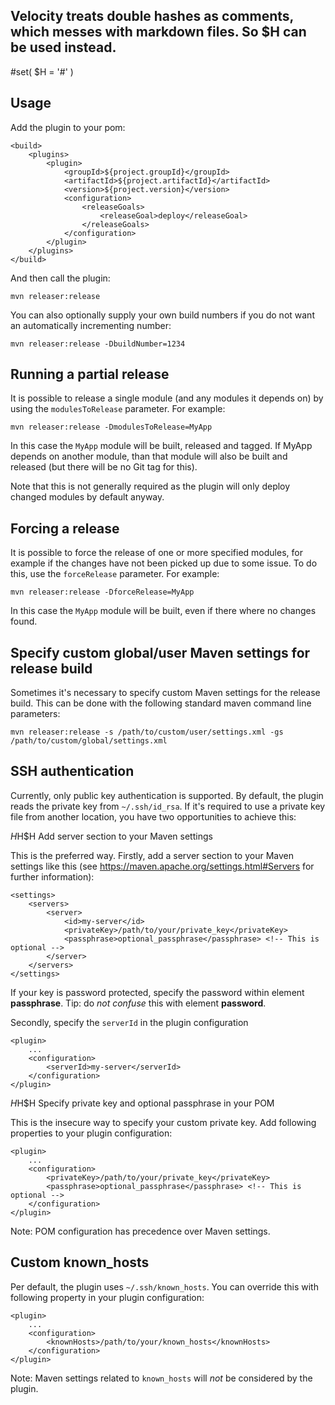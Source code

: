 ## Velocity treats double hashes as comments, which messes with markdown files. So $H can be used instead.
#set( $H = '#' )

Usage
-----

Add the plugin to your pom:

    <build>
        <plugins>
            <plugin>
                <groupId>${project.groupId}</groupId>
                <artifactId>${project.artifactId}</artifactId>
                <version>${project.version}</version>
                <configuration>
                    <releaseGoals>
                        <releaseGoal>deploy</releaseGoal>
                    </releaseGoals>
                </configuration>
            </plugin>
        </plugins>
    </build>

And then call the plugin:

	mvn releaser:release

You can also optionally supply your own build numbers if you do not want an automatically incrementing number:

    mvn releaser:release -DbuildNumber=1234

Running a partial release
-------------------------

It is possible to release a single module (and any modules it depends on) by using the `modulesToRelease` parameter.
For example:

	mvn releaser:release -DmodulesToRelease=MyApp

In this case the `MyApp` module will be built, released and tagged. If MyApp depends on another module, than that module will
also be built and released (but there will be no Git tag for this).

Note that this is not generally required as the plugin will only deploy changed modules by default anyway.

Forcing a release
-----------------
It is possible to force the release of one or more specified modules, for example if the changes have not been picked up due to some issue.
To do this, use the `forceRelease` parameter. For example:

	mvn releaser:release -DforceRelease=MyApp

In this case the `MyApp` module will be built, even if there where no changes found.

Specify custom global/user Maven settings for release build
-----------------------------------------------------------

Sometimes it's necessary to specify custom Maven settings for the release build. This can be done with the following
standard maven command line parameters:

	mvn releaser:release -s /path/to/custom/user/settings.xml -gs /path/to/custom/global/settings.xml

SSH authentication
------------------
Currently, only public key authentication is supported. By default, the plugin reads the private key from `~/.ssh/id_rsa`. 
If it's required to use a private key file from another location, you have two opportunities to achieve this:

$H$H$H Add server section to your Maven settings

This is the preferred way. Firstly, add a server section to your Maven settings 
like this (see <https://maven.apache.org/settings.html#Servers> for further information):

	<settings>
		<servers>
			<server>
				<id>my-server</id>
				<privateKey>/path/to/your/private_key</privateKey>
				<passphrase>optional_passphrase</passphrase> <!-- This is optional -->
			</server>
		</servers>
	</settings>
	
If your key is password protected, specify the password within element **passphrase**. Tip: do _not confuse_ this with element **password**.

Secondly, specify the `serverId` in the plugin configuration
	
	<plugin>
		...
		<configuration>
			<serverId>my-server</serverId>
		</configuration>
	</plugin>	


$H$H$H Specify private key and optional passphrase in your POM

This is the insecure way to specify your custom private key. Add following properties to your plugin configuration:

	<plugin>
		...
		<configuration>
			<privateKey>/path/to/your/private_key</privateKey>
			<passphrase>optional_passphrase</passphrase> <!-- This is optional -->
		</configuration>
	</plugin>

Note: POM configuration has precedence over Maven settings.
	
Custom known_hosts
------------------
Per default, the plugin uses `~/.ssh/known_hosts`. You can override this with following property in
your plugin configuration:

	<plugin>
		...
		<configuration>
			<knownHosts>/path/to/your/known_hosts</knownHosts>
		</configuration>
	</plugin>

Note: Maven settings related to `known_hosts` will _not_ be considered by the plugin.